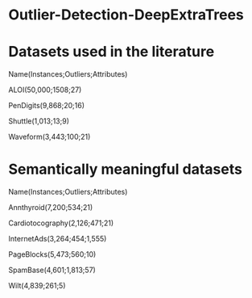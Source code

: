 # Outlier-Detection-DeepExtraTrees

# Datasets used in the literature
  
Name(Instances;Outliers;Attributes)

ALOI(50,000;1508;27)

PenDigits(9,868;20;16)

Shuttle(1,013;13;9)

Waveform(3,443;100;21)

# Semantically meaningful datasets
Name(Instances;Outliers;Attributes)

Annthyroid(7,200;534;21)

Cardiotocography(2,126;471;21)

InternetAds(3,264;454;1,555)

PageBlocks(5,473;560;10)

SpamBase(4,601;1,813;57)

Wilt(4,839;261;5)
